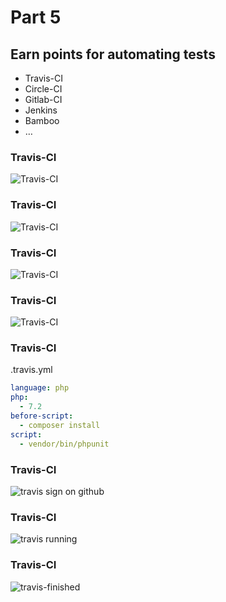 # Part 5
## Earn points for automating tests

* <!-- .element: class="fragment" -->Travis-CI
* <!-- .element: class="fragment" -->Circle-CI
* <!-- .element: class="fragment" -->Gitlab-CI
* <!-- .element: class="fragment" -->Jenkins
* <!-- .element: class="fragment" -->Bamboo
* <!-- .element: class="fragment" -->…



### Travis-CI

![Travis-CI](resources/img/travis_1.png)




### Travis-CI

![Travis-CI](resources/img/Travis_2.png)




### Travis-CI

![Travis-CI](resources/img/Travis_3.png)




### Travis-CI

![Travis-CI](resources/img/travis_4.png)




### Travis-CI

.travis.yml
```yml
language: php
php:
  - 7.2
before-script:
  - composer install
script:
  - vendor/bin/phpunit
```



### Travis-CI

![travis sign on github](resources/img/travis_running_on_github.png)




### Travis-CI

![travis running](resources/img/travis_running.png)



### Travis-CI

![travis-finished](resources/img/travis_finished.png)

